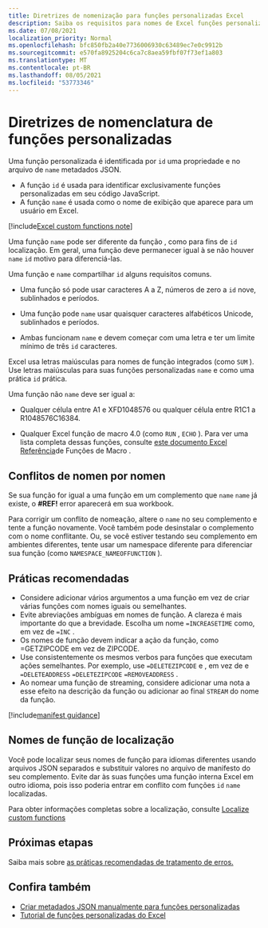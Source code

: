 ```yaml
---
title: Diretrizes de nomenização para funções personalizadas Excel
description: Saiba os requisitos para nomes de Excel funções personalizadas e evite armadilhas comuns de nomenbo.
ms.date: 07/08/2021
localization_priority: Normal
ms.openlocfilehash: bfc850fb2a40e7736006930c63489ec7e0c9912b
ms.sourcegitcommit: e570fa8925204c6ca7c8aea59fbf07f73ef1a803
ms.translationtype: MT
ms.contentlocale: pt-BR
ms.lasthandoff: 08/05/2021
ms.locfileid: "53773346"
---
```

# <a name="custom-functions-naming-guidelines"></a>Diretrizes de nomenclatura de funções personalizadas

Uma função personalizada é identificada por `id` uma propriedade e no arquivo de `name` metadados JSON.

- A função `id` é usada para identificar exclusivamente funções personalizadas em seu código JavaScript.
- A função `name` é usada como o nome de exibição que aparece para um usuário em Excel.

[!include[Excel custom functions note](../includes/excel-custom-functions-note.md)]

Uma função `name` pode ser diferente da função , como para fins de `id` localização. Em geral, uma função deve permanecer igual à se não houver `name` `id` motivo para diferenciá-las.

Uma função e `name` compartilhar `id` alguns requisitos comuns.

- Uma função só pode usar caracteres A a Z, números de zero a `id` nove, sublinhados e períodos.

- Uma função pode `name` usar quaisquer caracteres alfabéticos Unicode, sublinhados e períodos.

- Ambas funcionam `name` e devem começar com uma letra e ter um limite mínimo de três `id` caracteres.

Excel usa letras maiúsculas para nomes de função integrados (como `SUM` ). Use letras maiúsculas para suas funções personalizadas `name` e como uma prática `id` prática.

Uma função não `name` deve ser igual a:

- Qualquer célula entre A1 e XFD1048576 ou qualquer célula entre R1C1 a R1048576C16384.

- Qualquer Excel função de macro 4.0 (como `RUN` , `ECHO` ).  Para ver uma lista completa dessas funções, consulte [este documento Excel Referência](https://d13ot9o61jdzpp.cloudfront.net/files/Excel%204.0%20Macro%20Functions%20Reference.pdf)de Funções de Macro .

## <a name="naming-conflicts"></a>Conflitos de nomen por nomen

Se sua função for igual a uma função em um complemento que `name` `name` já existe, o **#REF!** error aparecerá em sua workbook.

Para corrigir um conflito de nomeação, altere o `name` no seu complemento e tente a função novamente. Você também pode desinstalar o complemento com o nome conflitante. Ou, se você estiver testando seu complemento em ambientes diferentes, tente usar um namespace diferente para diferenciar sua função (como `NAMESPACE_NAMEOFFUNCTION` ).

## <a name="best-practices"></a>Práticas recomendadas

- Considere adicionar vários argumentos a uma função em vez de criar várias funções com nomes iguais ou semelhantes.
- Evite abreviações ambíguas em nomes de função. A clareza é mais importante do que a brevidade. Escolha um nome `=INCREASETIME` como, em vez de `=INC` .
- Os nomes de função devem indicar a ação da função, como =GETZIPCODE em vez de ZIPCODE.
- Use consistentemente os mesmos verbos para funções que executam ações semelhantes. Por exemplo, use `=DELETEZIPCODE` e , em vez de e `=DELETEADDRESS` `=DELETEZIPCODE` `=REMOVEADDRESS` .
- Ao nomear uma função de streaming, considere adicionar uma nota a esse efeito na descrição da função ou adicionar ao final `STREAM` do nome da função.

[!include[manifest guidance](../includes/manifest-guidance.md)]

## <a name="localizing-function-names"></a>Nomes de função de localização

Você pode localizar seus nomes de função para idiomas diferentes usando arquivos JSON separados e substituir valores no arquivo de manifesto do seu complemento. Evite dar às suas funções uma função interna Excel em outro idioma, pois isso poderia entrar em conflito com funções `id` `name` localizadas.

Para obter informações completas sobre a localização, consulte [Localize custom functions](custom-functions-localize.md)

## <a name="next-steps"></a>Próximas etapas

Saiba mais sobre [as práticas recomendadas de tratamento de erros.](custom-functions-errors.md)

## <a name="see-also"></a>Confira também

* [Criar metadados JSON manualmente para funções personalizadas](custom-functions-json.md)
* [Tutorial de funções personalizadas do Excel](../tutorials/excel-tutorial-create-custom-functions.md)
